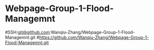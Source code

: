 # Webpage-Group-1-Flood-Managemnt
#SSH:git@github.com:Wanqiu-Zhang/Webpage-Group-1-Flood-Managemnt.git
#https://github.com/Wanqiu-Zhang/Webpage-Group-1-Flood-Managemnt.git
